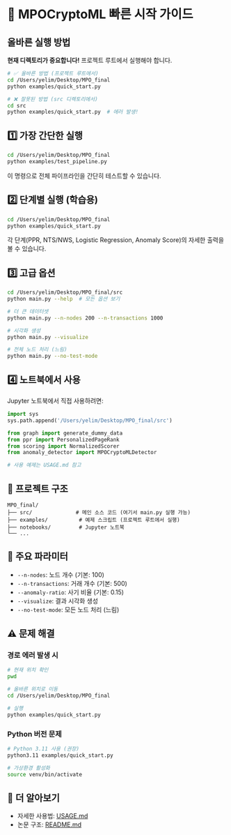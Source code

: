# 🚀 MPOCryptoML 빠른 시작 가이드

## 올바른 실행 방법

**현재 디렉토리가 중요합니다!** 프로젝트 루트에서 실행해야 합니다.

```bash
# ✅ 올바른 방법 (프로젝트 루트에서)
cd /Users/yelim/Desktop/MPO_final
python examples/quick_start.py

# ❌ 잘못된 방법 (src 디렉토리에서)
cd src
python examples/quick_start.py  # 에러 발생!
```

## 1️⃣ 가장 간단한 실행

```bash
cd /Users/yelim/Desktop/MPO_final
python examples/test_pipeline.py
```

이 명령으로 전체 파이프라인을 간단히 테스트할 수 있습니다.

## 2️⃣ 단계별 실행 (학습용)

```bash
cd /Users/yelim/Desktop/MPO_final
python examples/quick_start.py
```

각 단계(PPR, NTS/NWS, Logistic Regression, Anomaly Score)의 자세한 출력을 볼 수 있습니다.

## 3️⃣ 고급 옵션

```bash
cd /Users/yelim/Desktop/MPO_final/src
python main.py --help  # 모든 옵션 보기

# 더 큰 데이터셋
python main.py --n-nodes 200 --n-transactions 1000

# 시각화 생성
python main.py --visualize

# 전체 노드 처리 (느림)
python main.py --no-test-mode
```

## 4️⃣ 노트북에서 사용

Jupyter 노트북에서 직접 사용하려면:

```python
import sys
sys.path.append('/Users/yelim/Desktop/MPO_final/src')

from graph import generate_dummy_data
from ppr import PersonalizedPageRank
from scoring import NormalizedScorer
from anomaly_detector import MPOCryptoMLDetector

# 사용 예제는 USAGE.md 참고
```

## 📁 프로젝트 구조

```
MPO_final/
├── src/              # 메인 소스 코드 (여기서 main.py 실행 가능)
├── examples/          # 예제 스크립트 (프로젝트 루트에서 실행)
├── notebooks/         # Jupyter 노트북
└── ...
```

## 🔧 주요 파라미터

- `--n-nodes`: 노드 개수 (기본: 100)
- `--n-transactions`: 거래 개수 (기본: 500)
- `--anomaly-ratio`: 사기 비율 (기본: 0.15)
- `--visualize`: 결과 시각화 생성
- `--no-test-mode`: 모든 노드 처리 (느림)

## ⚠️ 문제 해결

### 경로 에러 발생 시

```bash
# 현재 위치 확인
pwd

# 올바른 위치로 이동
cd /Users/yelim/Desktop/MPO_final

# 실행
python examples/quick_start.py
```

### Python 버전 문제

```bash
# Python 3.11 사용 (권장)
python3.11 examples/quick_start.py

# 가상환경 활성화
source venv/bin/activate
```

## 📖 더 알아보기

- 자세한 사용법: [USAGE.md](USAGE.md)
- 논문 구조: [README.md](README.md)
